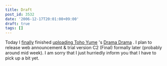 ```yaml
---
title: Draft
post_id: 3532
date: '2006-12-17T20:01:00+09:00'
draft: true
tags: []
---
```


Today I [finally](https://danmaq.com/!/thC/) finished [uploading Toho Yume](https://danmaq.com/!/thC/) 's [Drama Drama](https://danmaq.com/!/thC/) . I plan to release web announcement & trial version C2 (Final) formally later (probably around mid week). I am sorry that I just hurriedly inform you that I have to pick up a bit yet.
